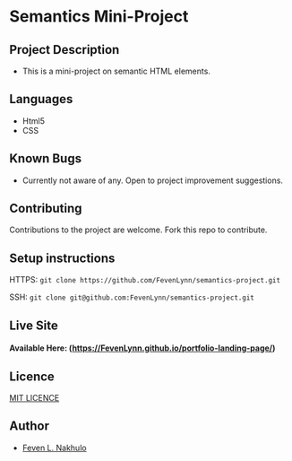# Semantics Mini-Project


## Project Description

- This is a mini-project on semantic HTML elements.


## Languages

- Html5
- CSS

## Known Bugs

- Currently not aware of any. Open to project improvement suggestions.

## Contributing

Contributions to the project are welcome. Fork this repo to contribute.

## Setup instructions

HTTPS: `git clone https://github.com/FevenLynn/semantics-project.git`

SSH: `git clone git@github.com:FevenLynn/semantics-project.git`
## Live Site

#### Available Here: (https://FevenLynn.github.io/portfolio-landing-page/)

## Licence
[MIT LICENCE](LICENSE)
## Author

- [Feven L. Nakhulo](https://github.com/FevenLynn)